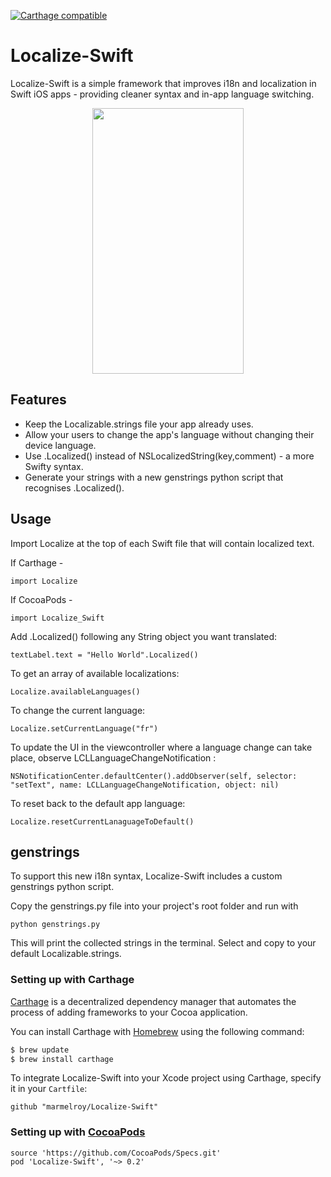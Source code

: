 [![Carthage compatible](https://img.shields.io/badge/Carthage-compatible-4BC51D.svg?style=flat)](https://github.com/Carthage/Carthage)

# Localize-Swift
Localize-Swift is a simple framework that improves i18n and localization in Swift iOS apps - providing cleaner syntax and in-app language switching.

<p align="center"><img src="http://i.imgur.com/vsrpqBt.gif" width="242" height="425"/></p>

## Features

- Keep the Localizable.strings file your app already uses.
- Allow your users to change the app's language without changing their device language.
- Use .Localized() instead of NSLocalizedString(key,comment) - a more Swifty syntax.
- Generate your strings with a new genstrings python script that recognises .Localized().

## Usage

Import Localize at the top of each Swift file that will contain localized text.

If Carthage -
```
import Localize
```

If CocoaPods -
```
import Localize_Swift
```

Add .Localized() following any String object you want translated:
```
textLabel.text = "Hello World".Localized()
```

To get an array of available localizations:
```
Localize.availableLanguages()
```

To change the current language:
```
Localize.setCurrentLanguage("fr")
```

To update the UI in the viewcontroller where a language change can take place, observe LCLLanguageChangeNotification :
```
NSNotificationCenter.defaultCenter().addObserver(self, selector: "setText", name: LCLLanguageChangeNotification, object: nil)
```

To reset back to the default app language:
```
Localize.resetCurrentLanaguageToDefault()
```

## genstrings

To support this new i18n syntax, Localize-Swift includes a custom genstrings python script.

Copy the genstrings.py file into your project's root folder and run with

```
python genstrings.py
```

This will print the collected strings in the terminal. Select and copy to your default Localizable.strings.


### Setting up with Carthage

[Carthage](https://github.com/Carthage/Carthage) is a decentralized dependency manager that automates the process of adding frameworks to your Cocoa application.

You can install Carthage with [Homebrew](http://brew.sh/) using the following command:

```bash
$ brew update
$ brew install carthage
```

To integrate Localize-Swift into your Xcode project using Carthage, specify it in your `Cartfile`:

```ogdl
github "marmelroy/Localize-Swift"
```

### Setting up with [CocoaPods](http://cocoapods.org/?q=libPhoneNumber-iOS)
```
source 'https://github.com/CocoaPods/Specs.git'
pod 'Localize-Swift', '~> 0.2'
```
